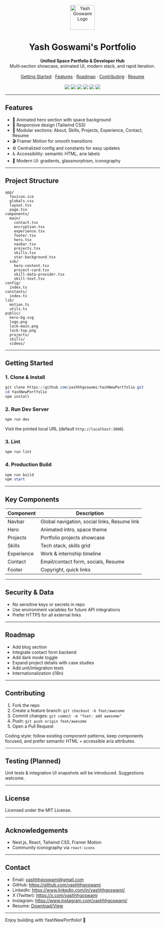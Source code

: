 <div align="center">
  <img src="public/logo.png" width="80" alt="Yash Goswami Logo" />
  
  <h1>Yash Goswami's Portfolio</h1>
  <b>Unified Space Portfolio & Developer Hub</b><br>
  Multi‑section showcase, animated UI, modern stack, and rapid iteration.
  <br><br>
  <a href="#getting-started">Getting Started</a> · <a href="#features">Features</a> · <a href="#roadmap">Roadmap</a> · <a href="#contributing">Contributing</a> · <a href="https://drive.google.com/file/d/1vW8rzA_XqyWotmoYyqkfXdkIcAdKupEJ/view?usp=drive_link" target="_blank">Resume</a>
  <br><br>
  <img src="https://img.shields.io/badge/Next.js-14-000?logo=nextdotjs" />
  <img src="https://img.shields.io/badge/React-18-61dafb?logo=react" />
  <img src="https://img.shields.io/badge/TailwindCSS-3-38bdf8?logo=tailwindcss" />
  <img src="https://img.shields.io/badge/TypeScript-5-3178c6?logo=typescript" />
  <img src="https://img.shields.io/badge/Framer%20Motion-10-0055ff?logo=framer" />
  <img src="https://img.shields.io/badge/License-MIT-yellow" />
</div>

---


## Features

- 🚀 Animated hero section with space background
- 📱 Responsive design (Tailwind CSS)
- 🧩 Modular sections: About, Skills, Projects, Experience, Contact, Resume
- 🎬 Framer Motion for smooth transitions
- ⚙️ Centralized config and constants for easy updates
- ♿ Accessibility: semantic HTML, aria labels
- 🎨 Modern UI: gradients, glassmorphism, iconography

---

## Project Structure

```text
app/
  favicon.ico
  globals.css
  layout.tsx
  page.tsx
components/
  main/
    contact.tsx
    encryption.tsx
    experience.tsx
    footer.tsx
    hero.tsx
    navbar.tsx
    projects.tsx
    skills.tsx
    star-background.tsx
  sub/
    hero-content.tsx
    project-card.tsx
    skill-data-provider.tsx
    skill-text.tsx
config/
  index.ts
constants/
  index.ts
lib/
  motion.ts
  utils.ts
public/
  hero-bg.svg
  logo.png
  lock-main.png
  lock-top.png
  projects/
  skills/
  videos/
```

---

## Getting Started

### 1. Clone & Install

```powershell
git clone https://github.com/yashhhgoswami/YashNewPortfolio.git
cd YashNewPortfolio
npm install
```

### 2. Run Dev Server

```powershell
npm run dev
```
Visit the printed local URL (default `http://localhost:3000`).

### 3. Lint

```powershell
npm run lint
```

### 4. Production Build

```powershell
npm run build
npm start
```

---


## Key Components

| Component         | Description                                 |
|-------------------|---------------------------------------------|
| Navbar            | Global navigation, social links, Resume link |
| Hero              | Animated intro, space theme                 |
| Projects          | Portfolio projects showcase                 |
| Skills            | Tech stack, skills grid                     |
| Experience        | Work & internship timeline                  |
| Contact           | Email/contact form, socials, Resume         |
| Footer            | Copyright, quick links                      |

---

## Security & Data

- No sensitive keys or secrets in repo
- Use environment variables for future API integrations
- Prefer HTTPS for all external links

---

## Roadmap

- Add blog section
- Integrate contact form backend
- Add dark mode toggle
- Expand project details with case studies
- Add unit/integration tests
- Internationalization (i18n)

---

## Contributing

1. Fork the repo
2. Create a feature branch: `git checkout -b feat/awesome`
3. Commit changes: `git commit -m "feat: add awesome"`
4. Push: `git push origin feat/awesome`
5. Open a Pull Request

Coding style: follow existing component patterns, keep components focused, and prefer semantic HTML + accessible aria attributes.

---

## Testing (Planned)

Unit tests & integration UI snapshots will be introduced. Suggestions welcome.

---

## License

Licensed under the MIT License.

---

## Acknowledgements

- Next.js, React, Tailwind CSS, Framer Motion
- Community iconography via `react-icons`

---


## Contact

- Email: yashhhgoswami@gmail.com
- GitHub: https://github.com/yashhhgoswami
- LinkedIn: https://www.linkedin.com/in/yashhhgoswami/
- X (Twitter): https://x.com/yashhhgoswami
- Instagram: https://www.instagram.com/yashhhgoswami/
- Resume: [Download/View](https://drive.google.com/file/d/1vW8rzA_XqyWotmoYyqkfXdkIcAdKupEJ/view?usp=drive_link)

---

Enjoy building with YashNewPortfolio! 🚀
